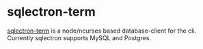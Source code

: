 # sqlectron-term

[sqlectron-term](https://sqlectron.github.io) is a node/ncurses based database-client for the cli.
Currently sqlectron supports MySQL and Postgres.
